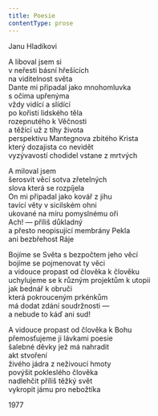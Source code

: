 ```yaml
---
title: Poesie
contentType: prose
---
```


<section>

Janu Hladíkovi

A liboval jsem si  
v neřesti básní hřešících  
na viditelnost světa  
Dante mi připadal jako mnohomluvka  
s očima upřenýma  
vždy vidící a slídící  
po kořisti lidského těla  
rozepnutého k Věčnosti  
a těžící už z tíhy života  
perspektivu Mantegnova zbitého Krista  
který dozajista co nevidět  
vyzývavostí chodidel vstane z mrtvých

A miloval jsem  
šerosvit věcí sotva zřetelných  
slova která se rozpíjela  
On mi připadal jako kovář z jihu  
tavící věty v sicilském ohni  
ukované na míru pomyslnému oři  
Ach! — příliš důkladný  
a přesto neopisující membrány Pekla  
ani bezbřehost Ráje

Bojíme se Světa s bezpočtem jeho věcí  
bojíme se pojmenovat ty věci  
a vidouce propast od člověka k člověku  
uchylujeme se k různým projektům k utopii  
jak bednář k obruči  
která pokrouceným prkénkům  
má dodat zdání soudržnosti —  
a nebude to káď ani sud!

A vidouce propast od člověka k Bohu  
přemosťujeme ji lávkami poesie  
šalebné děvky jež má nahradit  
akt stvoření  
živého jádra z neživoucí hmoty  
povýšit pokleslého člověka  
nadlehčit příliš těžký svět  
vykropit jámu pro nebožtíka

1977

</section>
